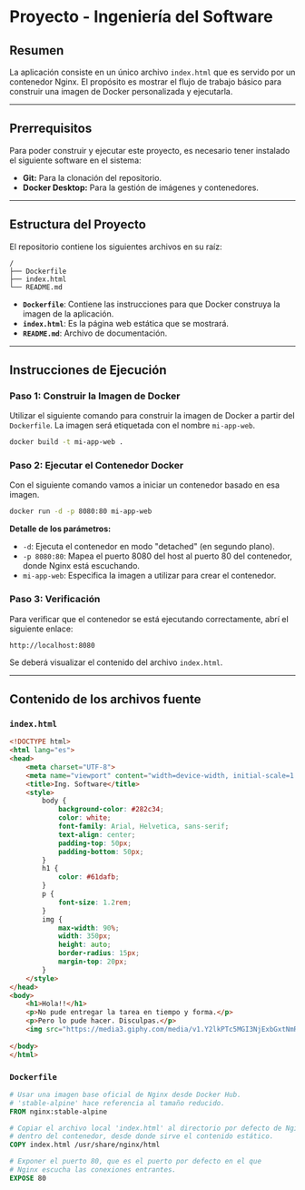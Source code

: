 # Proyecto - Ingeniería del Software

## Resumen

La aplicación consiste en un único archivo `index.html` que es servido por un contenedor Nginx. El propósito es mostrar el flujo de trabajo básico para construir una imagen de Docker personalizada y ejecutarla.

---

## Prerrequisitos

Para poder construir y ejecutar este proyecto, es necesario tener instalado el siguiente software en el sistema:

* **Git:** Para la clonación del repositorio.
* **Docker Desktop:** Para la gestión de imágenes y contenedores.

---

## Estructura del Proyecto

El repositorio contiene los siguientes archivos en su raíz:

```
/
├── Dockerfile
├── index.html
└── README.md
```

* **`Dockerfile`**: Contiene las instrucciones para que Docker construya la imagen de la aplicación.
* **`index.html`**: Es la página web estática que se mostrará.
* **`README.md`**: Archivo de documentación.

---

## Instrucciones de Ejecución

### Paso 1: Construir la Imagen de Docker

Utilizar el siguiente comando para construir la imagen de Docker a partir del `Dockerfile`. La imagen será etiquetada con el nombre `mi-app-web`.

```bash
docker build -t mi-app-web .
```

### Paso 2: Ejecutar el Contenedor Docker

Con el siguiente comando vamos a iniciar un contenedor basado en esa imagen.

```bash
docker run -d -p 8080:80 mi-app-web
```

**Detalle de los parámetros:**

* `-d`: Ejecuta el contenedor en modo "detached" (en segundo plano).
* `-p 8080:80`: Mapea el puerto 8080 del host al puerto 80 del contenedor, donde Nginx está escuchando.
* `mi-app-web`: Especifica la imagen a utilizar para crear el contenedor.

### Paso 3: Verificación

Para verificar que el contenedor se está ejecutando correctamente, abrí el siguiente enlace:

`http://localhost:8080`

Se deberá visualizar el contenido del archivo `index.html`.

---

## Contenido de los archivos fuente

### `index.html`

```html
<!DOCTYPE html>
<html lang="es">
<head>
    <meta charset="UTF-8">
    <meta name="viewport" content="width=device-width, initial-scale=1.0">
    <title>Ing. Software</title>
    <style>
        body { 
            background-color: #282c34;
            color: white;
            font-family: Arial, Helvetica, sans-serif; 
            text-align: center; 
            padding-top: 50px; 
            padding-bottom: 50px;
        }
        h1 {
            color: #61dafb;
        }
        p {
            font-size: 1.2rem;
        }
        img {
            max-width: 90%;
            width: 350px;
            height: auto;
            border-radius: 15px;
            margin-top: 20px;
        }
    </style>
</head>
<body>
    <h1>Hola!!</h1>
    <p>No pude entregar la tarea en tiempo y forma.</p>
    <p>Pero lo pude hacer. Disculpas.</p>
    <img src="https://media3.giphy.com/media/v1.Y2lkPTc5MGI3NjExbGxtNmRhZWZ5Mzh0cGZ6cjgwNXdsbzJtZHlseTB6cHozb25sZWhhaiZlcD12MV9pbnRlcm5hbF9naWZfYnlfaWQmY3Q9Zw/xT0BKFyZt9MMx9xkpW/giphy.gif" alt="Animación de la ballena de Docker">
    
</body>
</html>
```

### `Dockerfile`

```dockerfile
# Usar una imagen base oficial de Nginx desde Docker Hub.
# 'stable-alpine' hace referencia al tamaño reducido.
FROM nginx:stable-alpine

# Copiar el archivo local 'index.html' al directorio por defecto de Nginx
# dentro del contenedor, desde donde sirve el contenido estático.
COPY index.html /usr/share/nginx/html

# Exponer el puerto 80, que es el puerto por defecto en el que
# Nginx escucha las conexiones entrantes.
EXPOSE 80
